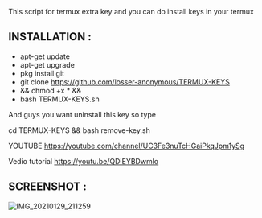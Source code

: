 This script for termux extra key
and you can do install keys in your termux

## INSTALLATION :

* apt-get update
* apt-get upgrade
* pkg install git
* git clone https://github.com/losser-anonymous/TERMUX-KEYS
 * && chmod +x * &&
* bash TERMUX-KEYS.sh

And guys you want uninstall this key so type

cd TERMUX-KEYS &&
bash remove-key.sh

YOUTUBE https://youtube.com/channel/UC3Fe3nuTcHGaiPkqJpm1ySg


Vedio tutorial https://youtu.be/QDlEYBDwmlo

## SCREENSHOT :

![IMG_20210129_211259](https://user-images.githubusercontent.com/77925448/106295456-785dac80-6276-11eb-9e70-53a9893a41ab.jpg)
